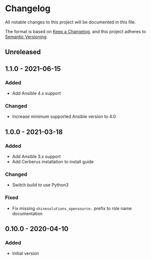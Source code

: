# Changelog

All notable changes to this project will be documented in this file.

The format is based on [Keep a Changelog](https://keepachangelog.com/en/1.0.0/),
and this project adheres to [Semantic Versioning](https://semver.org/spec/v2.0.0.html).

## Unreleased

## 1.1.0 - 2021-06-15
### Added
- Add Ansible 4.x support

### Changed
- Increase minimum supported Ansible version to 4.0

## 1.0.0 - 2021-03-18
### Added
- Add Ansible 3.x support
- Add Cerberus installation to install guide

### Changed
- Switch build to use Python3

### Fixed
- Fix missing `shinesolutions_opensource.` prefix to role name documentation

## 0.10.0 - 2020-04-10
### Added
- Initial version
